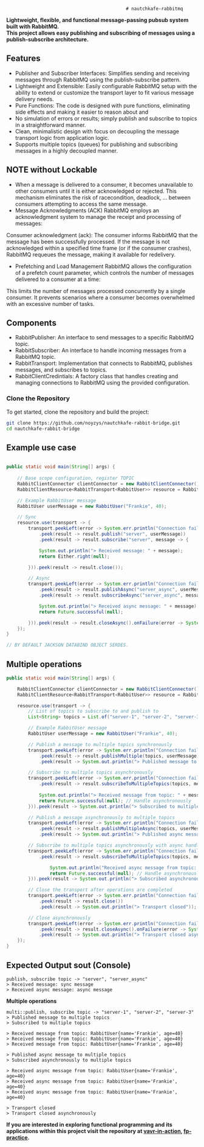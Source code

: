                                                 # nautchkafe-rabbitmq 

**Lightweight, flexible, and functional message-passing pubsub system built with RabbitMQ.  
This project allows easy publishing and subscribing of messages using a publish-subscribe architecture.**

## Features

- Publisher and Subscriber Interfaces: Simplifies sending and receiving messages through RabbitMQ using the publish-subscribe pattern.
- Lightweight and Extensible: Easily configurable RabbitMQ setup with the ability to extend or customize the transport layer to fit various message delivery needs.
- Pure Functions: The code is designed with pure functions, eliminating side effects and making it easier to reason about and 
- No simulation of errors or results; simply publish and subscribe to topics in a straightforward manner.
- Clean, minimalistic design with focus on decoupling the message transport logic from application logic.
- Supports multiple topics (queues) for publishing and subscribing messages in a highly decoupled manner.

## NOTE without Lockable
- When a message is delivered to a consumer, it becomes unavailable to other consumers until it is either acknowledged or rejected.
This mechanism eliminates the risk of racecondition, deadlock, ... between consumers attempting to access the same message.
- Message Acknowledgments (ACK)
RabbitMQ employs an acknowledgment system to manage the receipt and processing of messages:

Consumer acknowledgment (ack): The consumer informs RabbitMQ that the message has been successfully processed.
If the message is not acknowledged within a specified time frame (or if the consumer crashes), RabbitMQ requeues the message, making it available for redelivery.
- Prefetching and Load Management
RabbitMQ allows the configuration of a prefetch count parameter, which controls the number of messages delivered to a consumer at a time:

This limits the number of messages processed concurrently by a single consumer.
It prevents scenarios where a consumer becomes overwhelmed with an excessive number of tasks.

## Components
- RabbitPublisher<TOPIC>: An interface to send messages to a specific RabbitMQ topic.
- RabbitSubscriber<TOPIC>: An interface to handle incoming messages from a RabbitMQ topic.
- RabbitTransport<TOPIC>: Implementation that connects to RabbitMQ, publishes messages, and subscribes to topics.
- RabbitClientCredintials: A factory class that handles creating and managing connections to RabbitMQ using the provided configuration.

### Clone the Repository

To get started, clone the repository and build the project:

```bash
git clone https://github.com/noyzys/nautchkafe-rabbit-bridge.git
cd nautchkafe-rabbit-bridge
```

## Example use case

```java

public static void main(String[] args) {
    
    // Base scope configuration, register TOPIC
    RabbitClientConnector clientConnector = new RabbitClientConnector();
    RabbitClientResource<RabbitTransport<RabbitUser>> resource = RabbitTransport.createResource(clientConnector);

    // Example RabbitUser message
    RabbitUser userMessage = new RabbitUser("Frankie", 40);

    // Sync
    resource.use(transport -> {
        transport.peekLeft(error -> System.err.println("Connection failed: " + error.getMessage()))
            .peek(result -> result.publish("server", userMessage))
            .peek(result -> result.subscribe("server", message -> {

            System.out.println("> Received message: " + message);
            return Either.right(null);

        })).peek(result -> result.close());

        // Async
        transport.peekLeft(error -> System.err.println("Connection failed: " + error.getMessage()))
            .peek(result -> result.publishAsync("server_async", userMessage))
            .peek(result -> result.subscribeAsync("server_async", message -> {

            System.out.println("> Received async message: " + message);
            return Future.successful(null);

        })).peek(result -> result.closeAsync().onFailure(error -> System.err.println("Failed to close: " + error.getMessage())));
    });
}

// BY DEFAULT JACKSON DATABIND OBJECT SERDES.
```

## Multiple operations
```java
public static void main(String[] args) {

    RabbitClientConnector clientConnector = new RabbitClientConnector();
    RabbitClientResource<RabbitTransport<RabbitUser>> resource = RabbitTransport.createResource(clientConnector);

    resource.use(transport -> {
        // List of topics to subscribe to and publish to
        List<String> topics = List.of("server-1", "server-2", "server-3");

        // Example RabbitUser message
        RabbitUser userMessage = new RabbitUser("Frankie", 40);

        // Publish a message to multiple topics synchronously
        transport.peekLeft(error -> System.err.println("Connection failed: " + error.getMessage()))
            .peek(result -> result.publishMultiple(topics, userMessage))
            .peek(result -> System.out.println("> Published message to multiple topics"));

        // Subscribe to multiple topics asynchronously
        transport.peekLeft(error -> System.err.println("Connection failed: " + error.getMessage()))
            .peek(result -> result.subscribeToMultipleTopics(topics, message -> {
            
            System.out.println("> Received message from topic: " + message);
            return Future.successful(null); // Handle asynchronously
        })).peek(result -> System.out.println("> Subscribed to multiple topics"));

        // Publish a message asynchronously to multiple topics
        transport.peekLeft(error -> System.err.println("Connection failed: " + error.getMessage()))
            .peek(result -> result.publishMultipleAsync(topics, userMessage))
            .peek(result -> System.out.println("> Published async message to multiple topics"));

        // Subscribe to multiple topics asynchronously with async handling
        transport.peekLeft(error -> System.err.println("Connection failed: " + error.getMessage()))
            .peek(result -> result.subscribeToMultipleTopics(topics, message -> {

                System.out.println("Received async message from topic: " + message);
                return Future.successful(null); // Handle asynchronously
        })).peek(result -> System.out.println("> Subscribed asynchronously to multiple topics"));

        // Close the transport after operations are completed
        transport.peekLeft(error -> System.err.println("Connection failed: " + error.getMessage()))
            .peek(result -> result.close())
            .peek(result -> System.out.println("> Transport closed"));

        // Close asynchronously
        transport.peekLeft(error -> System.err.println("Connection failed: " + error.getMessage()))
            .peek(result -> result.closeAsync().onFailure(error -> System.err.println("Failed to close: " + error.getMessage())))
            .peek(result -> System.out.println("> Transport closed asynchronously"));
    });
}
```

## Expected Output sout (Console)
```
publish, subscribe topic -> "server", "server_async"
> Received message: sync message
> Received async message: async message
```

**Multiple operations**
```
multi::publish, subscribe topic -> "server-1", "server-2", "server-3"
> Published message to multiple topics
> Subscribed to multiple topics

> Received message from topic: RabbitUser{name='Frankie', age=40}
> Received message from topic: RabbitUser{name='Frankie', age=40}
> Received message from topic: RabbitUser{name='Frankie', age=40}

> Published async message to multiple topics
> Subscribed asynchronously to multiple topics

> Received async message from topic: RabbitUser{name='Frankie', age=40}
> Received async message from topic: RabbitUser{name='Frankie', age=40}
> Received async message from topic: RabbitUser{name='Frankie', age=40}

> Transport closed
> Transport closed asynchronously
````

**If you are interested in exploring functional programming and its applications within this project visit the repository at [vavr-in-action](https://github.com/noyzys/bukkit-vavr-in-action), [fp-practice](https://github.com/noyzys/fp-practice).**
